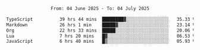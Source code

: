 <div align="center">
<p style="text-align: center;">
<!--START_SECTION:waka-->

```txt
From: 04 June 2025 - To: 04 July 2025

TypeScript          39 hrs 44 mins  ████████▓░░░░░░░░░░░░░░░░   35.33 %
Markdown            26 hrs 1 min    █████▓░░░░░░░░░░░░░░░░░░░   23.14 %
Org                 22 hrs 33 mins  █████░░░░░░░░░░░░░░░░░░░░   20.06 %
Lua                 7 hrs 20 mins   █▓░░░░░░░░░░░░░░░░░░░░░░░   06.53 %
JavaScript          6 hrs 40 mins   █▒░░░░░░░░░░░░░░░░░░░░░░░   05.93 %
```

<!--END_SECTION:waka-->
</p>
</div>
